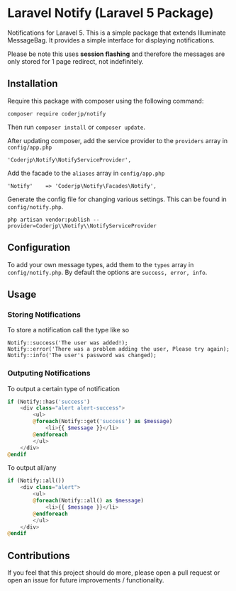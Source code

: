 # Laravel Notify (Laravel 5 Package)

Notifications for Laravel 5. This is a simple package that extends  Illuminate MessageBag.
It provides a simple interface for displaying notifications.

Please be note this uses **session flashing** and therefore the messages are only stored for 1 page redirect, not
indefinitely.

## Installation
Require this package with composer using the following command:

    composer require coderjp/notify

Then run `composer install` or `composer update`.

After updating composer, add the service provider to the `providers` array in `config/app.php`

    'Coderjp\Notify\NotifyServiceProvider',
    
Add the facade to the `aliases` array in `config/app.php`

    'Notify'    => 'Coderjp\Notify\Facades\Notify',
    
Generate the config file for changing various settings. This can be found in `config/notify.php`.
        
    php artisan vendor:publish --provider=Coderjp\\Notify\\NotifyServiceProvider

## Configuration

To add your own message types, add them to the `types` array in `config/notify.php`.
By default the options are `success, error, info`.

## Usage

### Storing Notifications
To store a notification call the type like so

    Notify::success('The user was added!);
    Notify::error('There was a problem adding the user, Please try again);
    Notify::info('The user's password was changed);
    
### Outputing Notifications

To output a certain type of notification

```php
if (Notify::has('success')
    <div class="alert alert-success">
        <ul>
        @foreach(Notify::get('success') as $message)
            <li>{{ $message }}</li>
        @endforeach
        </ul>
    </div>
@endif
```

To output all/any

```php
if (Notify::all())
    <div class="alert">
        <ul>
        @foreach(Notify::all() as $message)
            <li>{{ $message }}</li>
        @endforeach
        </ul>
    </div>
@endif
```

## Contributions

If you feel that this project should do more, please open a pull request or open an issue for future improvements / functionality.